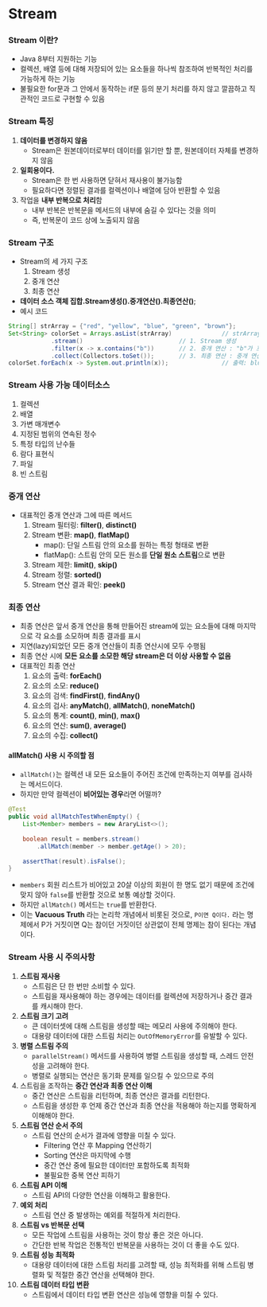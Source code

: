 # Stream
### Stream 이란?
* Java 8부터 지원하는 기능
* 컬렉션, 배열 등에 대해 저장되어 있는 요소들을 하나씩 참조하여 반복적인 처리를 가능하게 하는 기능
* 불필요한 for문과 그 안에서 동작하는 if문 등의 분기 처리를 하지 않고 깔끔하고 직관적인 코드로 구현할 수 있음
### Stream 특징
1. **데이터를 변경하지 않음**
    * Stream은 원본데이터로부터 데이터를 읽기만 할 뿐, 원본데이터 자체를 변경하지 않음
2. **일회용이다.**
    * Stream은 한 번 사용하면 닫혀서 재사용이 불가능함
    * 필요하다면 정렬된 결과를 컬렉션이나 배열에 담아 반환할 수 있음
3. 작업을 **내부 반복으로 처리**함
    * 내부 반복은 반복문을 메서드의 내부에 숨길 수 있다는 것을 의미
    * 즉, 반복문이 코드 상에 노출되지 않음 
### Stream 구조
* Stream의 세 가지 구조
    1. Stream 생성
    2. 중개 연산
    3. 최종 연산
* **데이터 소스 객체 집합.Stream생성().중개연산().최종연산()**;
* 예시 코드
```java
String[] strArray = {"red", "yellow", "blue", "green", "brown"};
Set<String> colorSet = Arrays.asList(strArray)              // strArray를 List로 변환
			.stream()                           // 1. Stream 생성
			.filter(x -> x.contains("b"))       // 2. 중개 연산 : "b"가 포함된 단어만 
			.collect(Collectors.toSet());       // 3. 최종 연산 : 중개 연산을 통해 가공된 stream을 Set 형태로 모아줌
colorSet.forEach(x -> System.out.println(x));               // 출력: blue brown
```
### Stream 사용 가능 데이터소스
1. 컬렉션
2. 배열
3. 가변 매개변수
4. 지정된 범위의 연속된 정수
5. 특정 타입의 난수들
6. 람다 표현식
7. 파일
8. 빈 스트림
### 중개 연산
* 대표적인 중개 연산과 그에 따른 메서드
    1. Stream 필터링: **filter()**, **distinct()**
    2. Stream 변환: **map()**, **flatMap()**
       * map(): 단일 스트림 안의 요소를 원하는 특정 형태로 변환
       * flatMap(): 스트림 안의 모든 원소를 **단일 원소 스트림**으로 변환
    3. Stream 제한: **limit()**, **skip()**
    4. Stream 정렬: **sorted()**
    5. Stream 연산 결과 확인: **peek()**
### 최종 연산
* 최종 연산은 앞서 중개 연산을 통해 만들어진 stream에 있는 요소들에 대해 마지막으로 각 요소를 소모하며 최종 결과를 표시
* 지연(lazy)되었던 모든 중개 연산들이 최종 연산시에 모두 수행됨
* 최종 연산 시에 **모든 요소를 소모한 해당 stream은 더 이상 사용할 수 없음**
* 대표적인 최종 연산
    1. 요소의 출력: **forEach()**
    2. 요소의 소모: **reduce()**
    3. 요소의 검색: **findFirst()**, **findAny()**
    4. 요소의 검사: **anyMatch()**, **allMatch()**, **noneMatch()**
    5. 요소의 통계: **count()**, **min()**, **max()**
    6. 요소의 연산: **sum()**, **average()**
    7. 요소의 수집: **collect()**
#### allMatch() 사용 시 주의할 점
* `allMatch()`는 컬렉션 내 모든 요소들이 주어진 조건에 만족하는지 여부를 검사하는 메서드이다.
* 하지만 만약 컬렉션이 **비어있는 경우**라면 어떨까?
```java
@Test
public void allMatchTestWhenEmpty() {
	List<Member> members = new AraryList<>();
	
	boolean result = members.stream()
        .allMatch(member -> member.getAge() > 20);
	
	assertThat(result).isFalse();
}
```
* `members` 회원 리스트가 비어있고 20살 이상의 회원이 한 명도 없기 때문에 조건에 맞지 않아 `false`를 반환할 것으로 보통 예상할 것이다.
* 하지만 `allMatch()` 메서드는 `true`를 반환한다.
* 이는 **Vacuous Truth** 라는 논리학 개념에서 비롯된 것으로, `P이면 Q이다.` 라는 명제에서 P가 거짓이면 Q는 참이던 거짓이던 상관없이 전체 명제는 참이 된다는 개념이다.
### Stream 사용 시 주의사항
1. **스트림 재사용**
    * 스트림은 단 한 번만 소비할 수 있다.
    * 스트림을 재사용해야 하는 경우에는 데이터를 컬렉션에 저장하거나 중간 결과를 캐시해야 한다.
2. **스트림 크기 고려**
    * 큰 데이터셋에 대해 스트림을 생성할 때는 메모리 사용에 주의해야 한다.
    * 대용량 데이터에 대한 스트림 처리는 `OutOfMemoryError`를 유발할 수 있다.
3. **병렬 스트림 주의**
    * `parallelStream()` 메서드를 사용하여 병렬 스트림을 생성할 때, 스레드 안전성을 고려해야 한다.
    * 병렬로 실행되는 연산은 동기화 문제를 일으킬 수 있으므로 주의
4. 스트림을 조작하는 **중간 연산과 최종 연산 이해**
    * 중간 연산은 스트림을 리턴하며, 최종 연산은 결과를 리턴한다.
    * 스트림을 생성한 후 언제 중간 연산과 최종 연산을 적용해야 하는지를 명확하게 이해해야 한다.
5. **스트림 연산 순서 주의**
    * 스트림 연산의 순서가 결과에 영향을 미칠 수 있다.
        * Filtering 연산 후 Mapping 연산하기
        * Sorting 연산은 마지막에 수행
        * 중간 연산 중에 필요한 데이터만 포함하도록 최적화
        * 불필요한 중복 연산 피하기
6. **스트림 API 이해**
    * 스트림 API의 다양한 연산을 이해하고 활용한다.
7. **예외 처리**
    * 스트림 연산 중 발생하는 예외를 적절하게 처리한다.
8. **스트림 vs 반복문 선택**
    * 모든 작업에 스트림을 사용하는 것이 항상 좋은 것은 아니다.
    * 간단한 반복 작업은 전통적인 반복문을 사용하는 것이 더 좋을 수도 있다.
9. **스트림 성능 최적화**
    * 대용량 데이터에 대한 스트림 처리를 고려할 때, 성능 최적화를 위해 스트림 병렬화 및 적절한 중간 연산을 선택해야 한다.
10. **스트림 데이터 타입 변환**
    * 스트림에서 데이터 타입 변환 연산은 성능에 영향을 미칠 수 있다.

